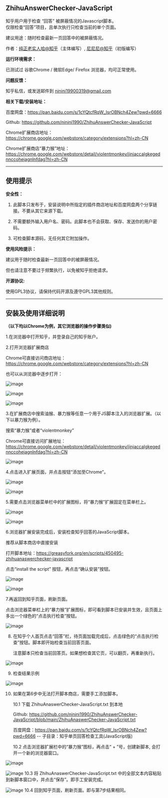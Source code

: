 <h2>ZhihuAnswerChecker-JavaScript</h2>
知乎用户用于检查 “回答” 被屏蔽情况的Javascript脚本。<br>
仅限检查“回答”项目，且单次执行只检查当前的单个页面。<p>
建议用途：随时检查最新一页回答中的被屏蔽情况。<p>
作者：<a href="https://www.zhihu.com/people/lao-shi-ren-bu-jie-pan-12" target="_blank">纯正老实人哈@知乎</a>（主体编写）, <a href="https://www.zhihu.com/people/nidaye2" target="_blank">尼尼尼@知乎</a>（初版编写）<p>

**运行环境需求：**<p>
已测试过 谷歌Chrome / 微软Edge/ Firefox 浏览器，均可正常使用。<p>

**问题反馈：**<p>
知乎私信，或发送邮件到 ninini19900319@gmail.com

**相关下载/安装地址：**<p>
百度网盘：https://pan.baidu.com/s/1cYQtcfRqW_IsrOBNch4Zew?pwd=6666 <p>
Github: https://github.com/ninini1990/ZhihuAnswerChecker-JavaScript <p>
Chrome扩展商店地址：https://chrome.google.com/webstore/category/extensions?hl=zh-CN <p>
Chrome扩展商店“暴力猴”地址：https://chrome.google.com/webstore/detail/violentmonkey/jinjaccalgkegednnccohejagnlnfdag?hl=zh-CN  <p>


---
<h2>使用提示</h2> <p>

**安全性：**<p>
1. 此脚本只发布于，安装说明中所指定的插件商店地址和百度网盘两个分享链接。不要从其它来源下载。<p>
2. 不需要额外输入用户名、密码。此脚本也不会获取、保存、发送你的用户密码。<p>
3. 可检查脚本源码，无任何其它附加操作。

**使用风险提示：**<p>
建议用于随时检查最新一页回答中的被屏蔽情况。<p>
但也请注意不要过于频繁执行，以免被知乎拒绝请求。<p>

**开源协议:**<p>
使用GPL3协议，请保持代码开源及遵守GPL3其他规则。

---
<h2>安装及使用详细说明</h2><p>

**（以下均以Chrome为例，其它浏览器的操作步骤类似)**<p>

1.在浏览器中打开知乎，并登录自己的知乎账户。<p>

2.打开浏览器扩展商店<p>
Chrome可直接访问商店地址： https://chrome.google.com/webstore/category/extensions?hl=zh-CN  <p>

也可以从浏览器中逐步打开：<p>

![image](https://user-images.githubusercontent.com/112439804/187565895-080463e5-6ca8-4eb0-b1cc-31829f159517.png)<p>

![image](https://user-images.githubusercontent.com/112439804/187566024-c7661dd2-0071-42bf-bab5-ea3d42bfc3b6.png)<p>

![image](https://user-images.githubusercontent.com/112439804/187566129-447ae4e1-10df-4cbb-99d7-488846890a35.png)

3.在扩展商店中搜索油猴、暴力猴等任意一个用于JS脚本注入的浏览器扩展。（以下以暴力猴为例）。<p>
搜索“暴力猴”或者“violentmonkey”<p>
Chrome可直接访问扩展地址：https://chrome.google.com/webstore/detail/violentmonkey/jinjaccalgkegednnccohejagnlnfdag?hl=zh-CN <p>

![image](https://user-images.githubusercontent.com/112439804/187566621-106909e8-a8cd-433b-a233-9de161fb2dc7.png)

4.点击进入扩展页面，并点击按钮“添加至Chrome”。<p>

![image](https://user-images.githubusercontent.com/112439804/187566716-bc0151fb-ec92-40ef-9c81-c5bbd7beb97b.png)

![image](https://user-images.githubusercontent.com/112439804/187567053-a32fd76f-47b9-4e51-86d9-fe9b445d5974.png)


5.需要点击浏览器菜单栏中的扩展图标，将“暴力猴”扩展固定在菜单栏上。<p>

![image](https://user-images.githubusercontent.com/112439804/187567242-22f91c49-b151-4311-8bf7-df98b8f3a39a.png)
 
![image](https://user-images.githubusercontent.com/112439804/187567654-011cf6f7-9990-4c07-904b-d885396cccbb.png)

6.浏览器扩展安装完成后，安装检查知乎回答的JavaScript脚本。<p>
推荐从脚本商店中直接安装<p>
打开脚本地址：https://greasyfork.org/en/scripts/450495-zhihuanaswerchecker-javascript  <p>
点击“install the script” 按钮，再点击“确认安装”按钮。<p>

![image](https://user-images.githubusercontent.com/112439804/187567980-90e6e350-6744-41a5-a018-fbeda7cf84a7.png)

![image](https://user-images.githubusercontent.com/112439804/187568121-9e5528f6-8cf9-46b0-bbff-8476cb3cc62d.png)

7.再返回到知乎页面，刷新页面。<p>
点击浏览器菜单栏上的“暴力猴”扩展图标，即可看到脚本已安装并生效，且页面上多出一个绿色的“点击执行检查”按钮。<p>

![image](https://user-images.githubusercontent.com/112439804/187568456-25bcff08-8851-4962-9705-58a6d59574a2.png)

8. 在知乎个人首页点击“回答”栏，待页面加载完成后，点击绿色的“点击执行检查”按钮。脚本即开始检查当前回答页面。<p>
注意脚本只检查当前回答页。如果想检查其它页，可以翻页，再重新执行。<p>

![image](https://user-images.githubusercontent.com/112439804/187568832-593aac66-e301-4767-8b95-296903d2ad8d.png)

9. 检查结果示例<p>

![image](https://user-images.githubusercontent.com/112439804/187572607-13422563-99c3-498e-960c-33372f0f97e4.png)

10. 如果在第6步中无法打开脚本商店，需要手工添加脚本。<p>
10.1 下载 ZhihuAnaswerChecker-JavaScript.txt 到本地<p>
Github: https://github.com/ninini1990/ZhihuAnswerChecker-JavaScript/blob/main/ZhihuAnaswerChecker-JavaScript.txt <p>
百度网盘：https://pan.baidu.com/s/1cYQtcfRqW_IsrOBNch4Zew?pwd=6666  -- 子目录：知乎单页回答检查工具(JavaScript版) <p>
10.2 点击浏览器扩展栏中的“暴力猴”图标，再点击“ + ”号，创建新脚本, 会打开一个新的浏览器窗口。<p>

![image](https://user-images.githubusercontent.com/112439804/187570560-3dd76997-f3f3-443e-a14b-552c5f2f893f.png)

![image](https://user-images.githubusercontent.com/112439804/187572312-7729514f-d665-4761-8470-dd82eb69c28a.png)
10.3 将 ZhihuAnaswerChecker-JavaScript.txt 中的全部文本内容粘贴到新脚本窗口中，并点击“保存”。即手工安装完成。

![image](https://user-images.githubusercontent.com/112439804/187570775-ed4ac264-a7a6-45da-92c8-9a5294285140.png)
10.4 回到知乎页面，刷新页面。即与第7步结果相同。




